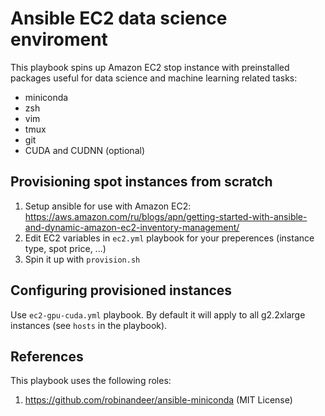 # Ansible EC2 data science enviroment
This playbook spins up Amazon EC2 stop instance with preinstalled packages useful for data science and machine learning related tasks:
* miniconda
* zsh
* vim
* tmux
* git
* CUDA and CUDNN (optional)	

## Provisioning spot instances from scratch
1. Setup ansible for use with Amazon EC2: https://aws.amazon.com/ru/blogs/apn/getting-started-with-ansible-and-dynamic-amazon-ec2-inventory-management/
1. Edit EC2 variables in `ec2.yml` playbook for your preperences (instance type, spot price, ...)
1. Spin it up with `provision.sh`

## Configuring provisioned instances
Use `ec2-gpu-cuda.yml` playbook. By default it will apply to all g2.2xlarge instances (see `hosts` in the playbook). 

## References
This playbook uses the following roles:

1. https://github.com/robinandeer/ansible-miniconda (MIT License)
